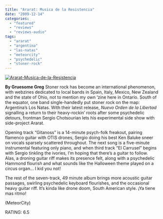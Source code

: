 ```yaml
---
title: "Ararat: Musica de la Resistencia"
date: "2009-12-14"
categories: 
  - "featured"
  - "reviews"
  - "reviews-audio"
tags: 
  - "ararat"
  - "argentina"
  - "las-natas"
  - "meteorcity"
  - "psychedelic"
  - "stoner-rock"
---
```


[![Ararat-Musica-de-la-Resistencia](http://www.hellbound.ca/wp-content/uploads/2009/12/Ararat-Musica-de-la-Resistencia.jpg "Ararat-Musica-de-la-Resistencia")](http://www.hellbound.ca/wp-content/uploads/2009/12/Ararat-Musica-de-la-Resistencia.jpg)

**By Gruesome Greg** Stoner rock has become an international phenomenon, with webzines dedicated to local bands in Spain, Italy, Mexico, New Zealand and the state of Ohio, not to mention my own ‘zine here in Ontario. South of the equator, one band single-handedly put stoner rock on the map: Argentina’s Los Natas. With their latest release, _Nuevo Orden de la Libertad_ signalling a return to their heavy-rockin’ roots after some psychedelic detours, frontman Sergio Chotsourian lets his experimental side show with side-project Ararat.

Opening track “Gitanoss” is a 14-minute psych-folk freakout, pairing flamenco guitar with OTIS drones, Sergio doing his best Ken Baluke sneer on vocals sparsely scattered throughout. The next song is a five-minute instrumental featuring only piano, and when third track “El Carrusel” begins with Sergio tinkling the ivories, I’m hoping that there’s a guitar to follow. Alas, a droning guitar riff makes its presence felt, along with a psychedelic Hammond flourish and what sounds like the Halloween theme played on a circus organ… I kid you not!

The rest of the seven-track, 49 minute album brings more acoustic guitar passages, swirling psychedelic keyboard flourishes, and the occasional heavy guitar riff. It’s kinda like drone doom, South American style. ¡Ya tiene mas ritmo!

(MeteorCity)

RATING: 6.5
